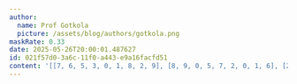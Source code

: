 ```yaml
---
author:
  name: Prof Gotkola
  picture: /assets/blog/authors/gotkola.png
maskRate: 0.33
date: 2025-05-26T20:00:01.487627
id: 021f57d0-3a6c-11f0-a443-e9a16facfd51
content: '[[7, 6, 5, 3, 0, 1, 8, 2, 9], [8, 9, 0, 5, 7, 2, 0, 1, 6], [2, 3, 0, 0, 6, 9, 5, 4, 7], [4, 0, 0, 6, 0, 3, 2, 9, 8], [9, 2, 6, 4, 0, 0, 7, 0, 0], [5, 8, 3, 9, 0, 7, 0, 6, 0], [3, 0, 9, 0, 0, 4, 0, 5, 2], [6, 4, 8, 0, 9, 0, 1, 0, 0], [0, 5, 0, 0, 3, 6, 9, 8, 4]]'
---
```

